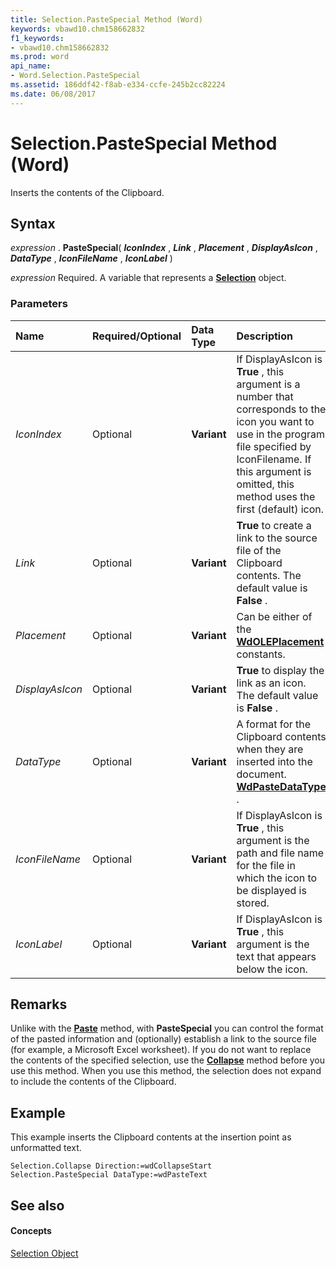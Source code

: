 ```yaml
---
title: Selection.PasteSpecial Method (Word)
keywords: vbawd10.chm158662832
f1_keywords:
- vbawd10.chm158662832
ms.prod: word
api_name:
- Word.Selection.PasteSpecial
ms.assetid: 186ddf42-f8ab-e334-ccfe-245b2cc82224
ms.date: 06/08/2017
---
```



# Selection.PasteSpecial Method (Word)

Inserts the contents of the Clipboard.


## Syntax

 _expression_ . **PasteSpecial**( **_IconIndex_** , **_Link_** , **_Placement_** , **_DisplayAsIcon_** , **_DataType_** , **_IconFileName_** , **_IconLabel_** )

 _expression_ Required. A variable that represents a **[Selection](Word.Selection.md)** object.


### Parameters



|**Name**|**Required/Optional**|**Data Type**|**Description**|
|:-----|:-----|:-----|:-----|
| _IconIndex_|Optional| **Variant**|If DisplayAsIcon is  **True** , this argument is a number that corresponds to the icon you want to use in the program file specified by IconFilename. If this argument is omitted, this method uses the first (default) icon.|
| _Link_|Optional| **Variant**| **True** to create a link to the source file of the Clipboard contents. The default value is **False** .|
| _Placement_|Optional| **Variant**|Can be either of the  **[WdOLEPlacement](Word.WdOLEPlacement.md)** constants.|
| _DisplayAsIcon_|Optional| **Variant**| **True** to display the link as an icon. The default value is **False** .|
| _DataType_|Optional| **Variant**|A format for the Clipboard contents when they are inserted into the document.  **[WdPasteDataType](Word.WdPasteDataType.md)** .|
| _IconFileName_|Optional| **Variant**|If DisplayAsIcon is  **True** , this argument is the path and file name for the file in which the icon to be displayed is stored.|
| _IconLabel_|Optional| **Variant**|If DisplayAsIcon is  **True** , this argument is the text that appears below the icon.|

## Remarks

Unlike with the  **[Paste](Word.Selection.Paste.md)** method, with **PasteSpecial** you can control the format of the pasted information and (optionally) establish a link to the source file (for example, a Microsoft Excel worksheet). If you do not want to replace the contents of the specified selection, use the **[Collapse](Word.Selection.Collapse.md)** method before you use this method. When you use this method, the selection does not expand to include the contents of the Clipboard.


## Example

This example inserts the Clipboard contents at the insertion point as unformatted text.


```
Selection.Collapse Direction:=wdCollapseStart 
Selection.PasteSpecial DataType:=wdPasteText
```


## See also


#### Concepts


[Selection Object](Word.Selection.md)

